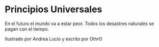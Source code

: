 Principios Universales
===

En el futuro el mundo va a estar peor.
Todos los desastres naturales se pagan con el tiempo.

Ilustrado por Andrea Lucio y escrito por OthrO
